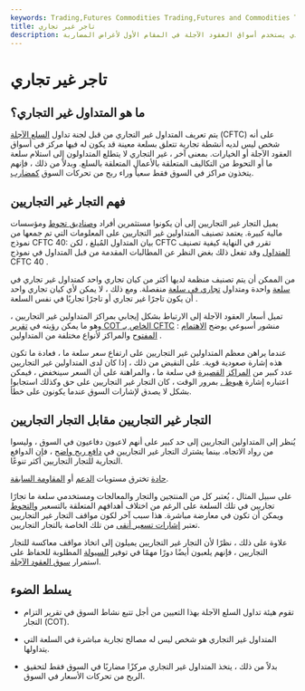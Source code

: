```yaml
---
keywords: Trading,Futures Commodities Trading,Futures and Commodities Trading
title: تاجر غير تجاري
description: المتداول غير التجاري هو المتداول الذي يستخدم أسواق العقود الآجلة في المقام الأول لأغراض المضاربة.
---
```


# تاجر غير تجاري
## ما هو المتداول غير التجاري؟

يتم تعريف المتداول غير التجاري من قبل لجنة تداول [السلع الآجلة](/cftc) (CFTC) على أنه شخص ليس لديه أنشطة تجارية تتعلق بسلعة معينة قد يكون له فيها مركز في أسواق العقود الآجلة أو الخيارات. بمعنى آخر ، غير التجاري لا يتطلع المتداولون إلى استلام سلعة ما أو التحوط من التكاليف المتعلقة بالأعمال المتعلقة بالسلع. وبدلاً من ذلك ، فإنهم يتخذون مراكز في السوق فقط سعياً وراء ربح من تحركات السوق [كمضارب](/speculator).

## فهم التجار غير التجاريين

يميل التجار غير التجاريين إلى أن يكونوا مستثمرين أفراد [وصناديق تحوط](/hedgefund) ومؤسسات مالية كبيرة. يعتمد تصنيف المتداولين غير التجاريين على المعلومات التي تم جمعها من نموذج CFTC 40: بيان المتداول المُبلغ ، لكن CFTC تقرر في النهاية كيفية تصنيف [المتداول](/trader) وقد تفعل ذلك بغض النظر عن المطالبات المقدمة من قبل المتداول في نموذج CFTC 40 .

من الممكن أن يتم تصنيف منظمة لديها أكثر من كيان تجاري واحد كمتداول غير تجاري في [سلعة](/commodity) واحدة ومتداول [تجاري في سلعة](/commercialtraders) منفصلة. ومع ذلك ، لا يمكن لأي كيان تجاري واحد أن يكون تاجرًا غير تجاري أو تاجرًا تجاريًا في نفس السلعة .

تميل أسعار العقود الآجلة إلى الارتباط بشكل إيجابي بمراكز المتداولين غير التجاريين ، وهو ما يمكن رؤيته في [تقرير COT الخاص بـ CFTC](/cot) : منشور أسبوعي يوضح [الاهتمام المفتوح](/openinterest) والمراكز لأنواع مختلفة من المتداولين .

عندما يراهن معظم المتداولين غير التجاريين على ارتفاع سعر سلعة ما ، فعادة ما تكون هذه إشارة صعودية قوية. على النقيض من ذلك ، إذا كان لدى المتداولين غير التجاريين عدد كبير من [المراكز](/short) [القصيرة](/short) في سلعة ما ، والمراهنة على أن السعر سينخفض ، فيمكن اعتباره إشارة [هبوط .](/bear) بمرور الوقت ، كان التجار غير التجاريين على حق وكذلك استجابوا بشكل لا يصدق لإشارات السوق عندما يكونون على خطأ.

## التجار غير التجاريين مقابل التجار التجاريين

يُنظر إلى المتداولين التجاريين إلى حد كبير على أنهم لاعبون دفاعيون في السوق ، وليسوا من رواد الاتجاه. بينما يشترك التجار غير التجاريين في [دافع ربح واضح](/profit-motive) ، فإن الدوافع التجارية للتجار التجاريين أكثر تنوعًا.

[حادة](/resistance) تخترق مستويات [الدعم](/support) أو [المقاومة السابقة](/resistance).

>

على سبيل المثال ، يُعتبر كل من المنتجين والتجار والمعالجات ومستخدمي سلعة ما تجارًا تجاريين في تلك السلعة على الرغم من اختلاف أهدافهم المتعلقة بالتسعير [والتحوط](/hedge) ويمكن أن تكون في معارضة مباشرة. هذا سبب آخر لكون مواقف التجار غير التجاريين تعتبر [إشارات تسعير أنقى](/pricediscovery) من تلك الخاصة بالتجار التجاريين.

علاوة على ذلك ، نظرًا لأن التجار غير التجاريين يميلون إلى اتخاذ مواقف معاكسة للتجار التجاريين ، فإنهم يلعبون أيضًا دورًا مهمًا في توفير [السيولة](/liquidity) المطلوبة للحفاظ على استمرار [سوق العقود الآجلة](/futuresmarket).

## يسلط الضوء

- تقوم هيئة تداول السلع الآجلة بهذا التعيين من أجل تتبع نشاط السوق في تقرير التزام التجار (COT).

- المتداول غير التجاري هو شخص ليس له مصالح تجارية مباشرة في السلعة التي يتداولها.

- بدلاً من ذلك ، يتخذ المتداول غير التجاري مركزًا مضاربًا في السوق فقط لتحقيق الربح من تحركات الأسعار في السوق.

